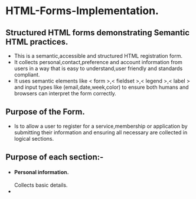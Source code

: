 # HTML-Forms-Implementation.

## Structured HTML forms demonstrating Semantic HTML practices.
- This is a semantic,accessible and structured HTML registration form.
- It collects personal,contact,preference and account information from users in a way that is easy to understand,user friendly and standards compliant.
- It uses semantic elements like < form >,< fieldset >,< legend >,< label > and input types like (email,date,week,color) to ensure both humans and browsers can interpret the form correctly.

## Purpose of the Form.
- Is to allow a user to register for a service,membership or application by submitting their information and ensuring all necessary are collected in logical sections.

## Purpose of each section:-
- #### Personal information.
     Collects basic details.
-

